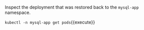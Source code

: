 Inspect the deployment that was restored back to the `mysql-app` namespace.

`kubectl -n mysql-app get pods`{{execute}}
